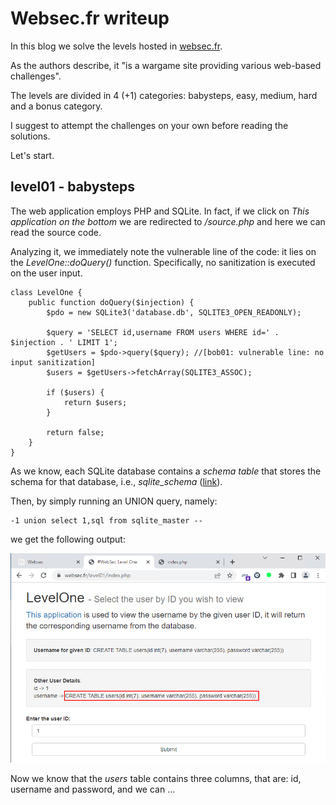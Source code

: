 # Websec.fr writeup

In this blog we solve the levels hosted in [websec.fr](https://websec.fr/).

As the authors describe, it "is a wargame site providing various web-based challenges". 

The levels are divided in 4 (+1) categories: babysteps, easy, medium, hard and a bonus category.

I suggest to attempt the challenges on your own before reading the solutions.

Let's start. 

## level01 - babysteps

The web application employs PHP and SQLite. In fact, if we click on *This application on the bottom* we are redirected to */source.php* and here we can read the source code. 

Analyzing it, we immediately note the vulnerable line of the code: it lies on the *LevelOne::doQuery()* function. Specifically, no sanitization is executed on the user input. 

```
class LevelOne {
    public function doQuery($injection) {
        $pdo = new SQLite3('database.db', SQLITE3_OPEN_READONLY);
        
        $query = 'SELECT id,username FROM users WHERE id=' . $injection . ' LIMIT 1'; 
        $getUsers = $pdo->query($query); //[bob01: vulnerable line: no input sanitization]
        $users = $getUsers->fetchArray(SQLITE3_ASSOC);

        if ($users) {
            return $users;
        }

        return false;
    }
}
```

As we know, each SQLite database contains a *schema table* that stores the schema for that database, i.e., *sqlite_schema* ([link](https://www.sqlite.org/schematab.html)).

Then, by simply running an UNION query, namely:

```
-1 union select 1,sql from sqlite_master --
```

we get the following output:

![img1](/images/websec/img1.png?raw=true) 

Now we know that the *users* table contains three columns, that are: id, username and password, and we can ...
